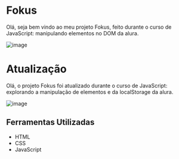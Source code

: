 # Fokus
Olá, seja bem vindo ao meu projeto Fokus, feito durante o curso de JavaScript: manipulando elementos no DOM da alura.

![image](https://github.com/user-attachments/assets/a6d7e866-f77b-4de1-8aff-1366ee9cb760)

# Atualização
Olá, o projeto Fokus foi atualizado durante o curso de JavaScript: explorando a manipulação de elementos e da localStorage da alura.

![image](https://github.com/user-attachments/assets/bf87a750-e92a-44fe-a909-e15b038e7b16)


## Ferramentas Utilizadas

* HTML
* CSS
* JavaScript
